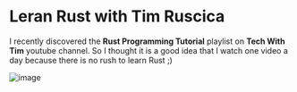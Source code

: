 # Leran Rust with Tim Ruscica

I recently discovered the <strong>Rust Programming Tutorial</strong> playlist on <strong>Tech With Tim</strong> youtube channel. So I thought it is a good idea that I watch one video a day because there is no rush to learn Rust ;)

![image](https://github.com/Dinujaya-Sandaruwan/Leran-Rust/assets/88492493/021aecc9-3dee-439b-8175-c71b569a6f9e)
